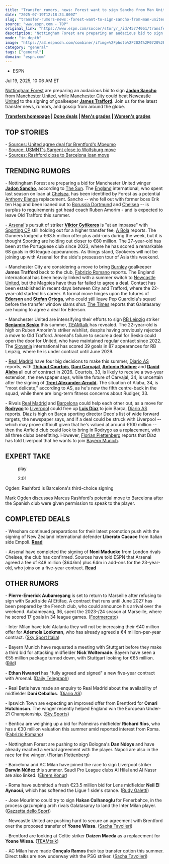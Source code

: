 ```yaml
---
title: "Transfer rumors, news: Forest want to sign Sancho from Man United"
date: "2025-07-19T12:18:24.000Z"
slug: "transfer-rumors-news:-forest-want-to-sign-sancho-from-man-united"
source: "www.espn.com - TOP"
original_link: "https://www.espn.com/soccer/story/_/id/45774061/transfer-rumors-news-nottingham-forest-manchester-united-jadon-sancho"
description: "Nottingham Forest are preparing an audacious bid to sign Jadon Sancho from Manchester United. Transfer Talk has the latest news, gossip and rumors."
mode: "in_depth"
image: "https://a3.espncdn.com/combiner/i?img=%2Fphoto%2F2024%2F0720%2Fr1361037_1296x729_16%2D9.jpg"
category: "general"
tags: ["general"]
domain: "espn.com"
---
```

<div id="readability-page-1" class="page"><div><div><ul><li><p>ESPN</p></li></ul><p><span>Jul 19, 2025, 10:06 AM ET</span></p></div><p><a data-clubhouse-guid="ad9ef79b-ca27-077e-8a6f-335e0d220b27" href="https://www.espn.com/soccer/team?id=393">Nottingham Forest</a> are preparing an audacious bid to sign <strong><a data-player-guid="e83b9621-ce95-52e6-57b2-c2debce072c6" href="http://espn.com/soccer/player/_/id/259836/jadon-sancho">Jadon Sancho</a></strong> from <a data-clubhouse-guid="6ebc2fd0-35d3-733b-5666-b75035a3bce9" href="https://www.espn.com/soccer/team?id=360">Manchester United</a>, while <a data-clubhouse-guid="94fd5d7e-35b1-9d52-c9f2-4a37259bea36" href="https://www.espn.com/soccer/team?id=382">Manchester City</a> could beat <a data-clubhouse-guid="ec6b4352-98d3-424d-6214-778d79b47a01" href="https://www.espn.com/soccer/team?id=361">Newcastle United</a> to the signing of goalkeeper <strong><a data-player-guid="694fc5d8-064a-3109-a82f-0cbf9e3a252e" href="http://espn.com/soccer/player/_/id/307118/james-trafford">James Trafford</a></strong>. Join us for the latest transfer news, rumors, and gossip from around the globe.</p><p><strong><a href="https://www.espn.com/soccer/transfers-news-and-features/" target="_blank">Transfers homepage</a> | <a href="https://www.espn.com/soccer/transfers" target="_blank">Done deals</a> | <a href="https://www.espn.com/soccer/story/_/id/45342881/summer-transfer-window-grading-big-signings-mens-soccer" target="_blank">Men's grades</a> | <a href="https://www.espn.com/soccer/story/_/id/45581462/summer-transfer-window-grading-big-signings-womens-soccer" target="_blank">Women's grades</a></strong></p><h2>TOP STORIES</h2><p>- <a href="https://www.espn.com/soccer/story/_/id/45768381/man-united-transfers-deal-agreed-bryan-mbeumo-sources" target="_blank">Sources: United agree deal for Brentford's Mbeumo</a><br>
- <a href="https://www.espn.com/soccer/story/_/id/45775420/usmnt-josh-sargent-close-wolfsburg-transfer-source" target="_blank">Source: USMNT's Sargent close to Wolfsburg move</a><br>
- <a href="https://www.espn.com/soccer/story/_/id/45775581/man-united-marcus-rashford-close-barcelona-loan-sources" target="_blank">Sources: Rashford close to Barcelona loan move</a></p><h2>TRENDING RUMORS</h2><p>- Nottingham Forest are preparing a bid for Manchester United winger <strong><a data-player-guid="e83b9621-ce95-52e6-57b2-c2debce072c6" href="http://espn.com/soccer/player/_/id/259836/jadon-sancho">Jadon Sancho</a></strong>, according to <a href="https://www.thesun.co.uk/sport/35914243/nottingham-forest-man-utd-jadon-sancho-transfer-anthony-elanga/" target="_blank">The Sun</a>. The <a data-clubhouse-guid="217dee4e-6974-a197-49a2-afda6e1788c9" href="https://www.espn.com/soccer/team?id=448">England</a> international, who spent last season on loan at <a data-clubhouse-guid="c43a00b9-2826-72b3-77a0-62730abc936e" href="https://www.espn.com/soccer/team?id=363">Chelsea</a>, has been identified by Forest as a potential <a data-player-guid="12fd9b14-f1d2-c06c-3683-bca5e3354941" href="http://espn.com/soccer/player/_/id/296622/anthony-elanga">Anthony Elanga</a> replacement. Sancho -- who fell out with former boss Erik ten Hag and been loaned out to <a data-clubhouse-guid="6cdd01c7-3938-6f1d-0c24-c7cf7da68d2b" href="https://www.espn.com/soccer/team?id=124">Borussia Dortmund</a> and <a data-clubhouse-guid="c43a00b9-2826-72b3-77a0-62730abc936e" href="https://www.espn.com/soccer/team?id=363">Chelsea</a> -- is surplus to requirements got head coach Ruben Amorim - and is expected to leave Old Trafford this summer.</p><p>- <a data-clubhouse-guid="feb44e87-58fa-9597-2691-b3c32768ebe4" href="https://www.espn.com/soccer/team?id=359">Arsenal</a>'s pursuit of striker <strong><a data-player-guid="ccc49e36-95e1-7186-22da-1b53b2a35bb5" href="http://espn.com/soccer/player/_/id/258906/viktor-gyokeres">Viktor Gyökeres</a></strong> is "at an impasse" with <a data-clubhouse-guid="83129753-aceb-0dc8-5f91-bab84a85d88e" href="https://www.espn.com/soccer/team?id=2250">Sporting CP</a> still holding out for a higher transfer fee, <a href="https://www.abola.pt/futebol/noticias/continua-o-braco-de-ferro-gyokeres-nao-viaja-para-a-asia-com-o-arsenal-2025071819465391626" target="_blank">A Bola</a> reports. The Gunners lodged a €63.5 million offer plus add-ons during the week, but it is thought Sporting are holding out closer to €80 million. The 27-year-old has been at the Portuguese club since 2023, where he has scored a remarkable 68 goals in 66 league appearances. As things stand, Gyökeres will not be joining up with Arsenal for the side's preseason tour of Asia this weekend.</p><p>- Manchester City are considering a move to bring <a data-clubhouse-guid="0e306f49-0f1d-27a2-4259-0643dce9c676" href="https://www.espn.com/soccer/team?id=379">Burnley</a> goalkeeper <strong>James Trafford</strong> back to the club, <a href="https://x.com/FabrizioRomano/status/1946248644509757645" target="_blank">Fabrizio Romano</a> reports. The England international has been heavily linked with a summer switch to <a data-clubhouse-guid="ec6b4352-98d3-424d-6214-778d79b47a01" href="https://www.espn.com/soccer/team?id=361">Newcastle United</a>, but the Magpies have thus far failed to agree a deal. Contact has been established in recent days between City and Trafford, where the 22-year-old started his career. A formal move hinges upon the futures of <strong><a data-player-guid="54c2fb4f-deb3-e4ff-c8bf-4a75d4d47661" href="https://www.espn.com/soccer/player/_/id/176948/ederson">Ederson</a> </strong>and <strong><a data-player-guid="87009742-a5bf-5c33-2621-6e4fa7966173" href="http://espn.com/soccer/player/_/id/151855/stefan-ortega">Stefan Ortega</a></strong>, who could still leave Pep Guardiola's squad before the transfer window slams shut. <a href="https://www.thetimes.com/sport/football/article/noni-madueke-transfer-arsenal-ederson-galatasaray-man-city-9cxxx8br6" target="_blank">The Times</a> reports that Galatasaray are hoping to agree a deal for Ederson.</p><p>- Manchester United are intensifying their efforts to sign <a data-clubhouse-guid="3f4b2640-8af5-9785-93d5-363cbdb5a2f6" href="https://www.espn.com/soccer/team?id=11420">RB Leipzig</a> striker <strong><a data-player-guid="3fb9e111-d7d7-72be-d04f-4cabdb2d50d7" href="http://espn.com/soccer/player/_/id/289155/benjamin-sesko">Benjamin Sesko</a></strong> this summer, <a href="https://www.teamtalk.com/manchester-united/man-utd-transfer-news-benjamin-sesko-accelerate-rb-leipzig-talks-sources" target="_blank">TEAMtalk</a> has revealed. The 22-year-old is high on Ruben Amorim's striker wishlist, despite having previously rejected a move to Old Trafford. Arsenal's failure to secure a deal for Sesko could open the door for United, who have maintained regular contact since 2022. The <a data-clubhouse-guid="73963d0e-81b2-3d86-2690-9fd996718f15" href="https://www.espn.com/soccer/team?id=472">Slovenia</a> international has scored 39 goals in 87 appearances for RB Leipzig, where he is under contract until June 2029.</p><p>- <a data-clubhouse-guid="66434654-a8ba-a04c-98e5-6bbd0dbbb780" href="https://www.espn.com/soccer/team?id=86">Real Madrid</a> have four big decisions to make this summer, <a href="https://as.com/futbol/primera/cuatro-decisiones-pendientes-n/" target="_blank">Diario AS</a> reports, with <strong><a data-player-guid="13a8a402-8124-7609-c510-11cd93678276" href="http://espn.com/soccer/player/_/id/134283/thibaut-courtois">Thibaut Courtois</a></strong>, <strong><a data-player-guid="bba35cfa-895e-2667-578f-972833af6e8c" href="http://espn.com/soccer/player/_/id/168531/dani-carvajal">Dani Carvajal</a></strong>, <strong><a data-player-guid="d60eca55-042b-d9f3-3a3d-732470d919d5" href="http://espn.com/soccer/player/_/id/169438/antonio-rudiger">Antonio Rüdiger</a> </strong>and <strong><a data-player-guid="34e09f1d-ec2a-5690-9bfb-37583adc1da2" href="http://espn.com/soccer/player/_/id/118444/david-alaba">David Alaba</a> </strong>all out of contract in 2026. Courtois, 33, is likely to receive a two-year extension, the newspaper says, while the future of Carvajal, 34, is uncertain after the signing of <strong><a data-player-guid="1a9f43c4-6ca5-4209-3302-890b1fccaf60" href="http://espn.com/soccer/player/_/id/223532/trent-alexander-arnold">Trent Alexander-Arnold</a></strong>. The situation of Alaba, 34, is "most delicate," according to AS, as he's now the fifth centre-back in the squad, while there are long-term fitness concerns about Rudiger, 33.</p><p>- Rivals <a data-clubhouse-guid="66434654-a8ba-a04c-98e5-6bbd0dbbb780" href="https://www.espn.com/soccer/team?id=86">Real Madrid</a> and <a data-clubhouse-guid="58f7c4a9-c991-4ed4-fe5c-1f833cba75b8" href="https://www.espn.com/soccer/team?id=83">Barcelona</a> could help each other out, as a move for <strong><a data-player-guid="913dce62-de6b-3d64-93cd-0e85fb3713b0" href="http://espn.com/soccer/player/_/id/267804/rodrygo">Rodrygo</a> </strong>to <a data-clubhouse-guid="a47fbcec-c948-cf4c-9e41-3dfa37588c9c" href="https://www.espn.com/soccer/team?id=364">Liverpool</a> could free up <strong><a data-player-guid="9959537e-af42-929e-a829-cc149924d7f4" href="http://espn.com/soccer/player/_/id/257390/luis-diaz">Luis Díaz</a> </strong>to join Barça, <a href="https://as.com/futbol/internacional/pacto-madrid-barca-por-rodrygo-n/" target="_blank">Diario AS</a> reports. Diaz is high on Barça sporting director Deco's list of wide forward targets, the newspaper says, and if a deal could be struck with Liverpool -- which may prove difficult given that he's valued at around €100 million -- then the Anfield club could look to bring in Rodrygo as a replacement, with all three clubs benefitting. However, <a href="https://x.com/Plettigoal/status/1946239690023096413" target="_blank">Florian Plettenberg</a> reports that Díaz has told Liverpool that he wants to join <a data-clubhouse-guid="25b5e432-d3d2-939f-f73b-6e531a6fbd91" href="https://www.espn.com/soccer/team?id=132">Bayern Munich</a>.</p><h2>EXPERT TAKE</h2><div data-behavior="video_scroll"><figure data-video="watch,640,360,45775792" data-cerebro-id="687bb02d37ed595fcc631f71" data-title="Ogden: Rashford is Barcelona's third-choice signing" data-source="espn"><picture><source data-srcset="https://a2.espncdn.com/combiner/i?img=%2Fmedia%2Fmotion%2F2025%2F0719%2Fdm_250719_COM_SOC_Analysis_Ogden_Rashford_is_Barcelonas_third_choice_signing_GLOBAL_20250719%2Fdm_250719_COM_SOC_Analysis_Ogden_Rashford_is_Barcelonas_third_choice_signing_GLOBAL_20250719.jpg&amp;w=640&amp;h=360&amp;cquality=80&amp;format=jpg" media="(min-width: 376px)"><source data-srcset="https://a2.espncdn.com/combiner/i?img=%2Fmedia%2Fmotion%2F2025%2F0719%2Fdm_250719_COM_SOC_Analysis_Ogden_Rashford_is_Barcelonas_third_choice_signing_GLOBAL_20250719%2Fdm_250719_COM_SOC_Analysis_Ogden_Rashford_is_Barcelonas_third_choice_signing_GLOBAL_20250719.jpg&amp;w=335&amp;cquality=80, https://a2.espncdn.com/combiner/i?img=%2Fmedia%2Fmotion%2F2025%2F0719%2Fdm_250719_COM_SOC_Analysis_Ogden_Rashford_is_Barcelonas_third_choice_signing_GLOBAL_20250719%2Fdm_250719_COM_SOC_Analysis_Ogden_Rashford_is_Barcelonas_third_choice_signing_GLOBAL_20250719.jpg&amp;w=670&amp;cquality=40&amp;format=jpg 2x" media="(max-width: 375px)"></picture><span data-id="45775792">play</span><figcaption><p>2:01</p></figcaption></figure><div><p>Ogden: Rashford is Barcelona's third-choice signing</p><p>Mark Ogden discusses Marcus Rashford's potential move to Barcelona after the Spanish club were given permission to speak to the player.</p></div></div><h2>COMPLETED DEALS</h2><p>- Wrexham continued preparations for their latest promotion push with the signing of New Zealand international defender <strong>Liberato Cacace</strong> from Italian side Empoli. <a href="https://www.espn.com/soccer/story/_/id/45770371/wrexham-transfers-new-zealand-liberato-cacace-empoli" target="_blank"><strong>Read</strong></a></p><p>- Arsenal have completed the signing of <strong>Noni Madueke</strong> from London rivals Chelsea, the club has confirmed. Sources have told ESPN that Arsenal agreed a fee of £48 million ($64.6m) plus £4m in add-ons for the 23-year-old, who joins on a five-year contract. <a href="https://www.espn.com/soccer/story/_/id/45714831/arsenal-transfers-noni-madueke-joins-chelsea" target="_blank"><strong>Read</strong></a></p><h2>OTHER RUMORS</h2><p>- <strong>Pierre-Emerick Aubameyang</strong> is set to return to Marseille after refusing to sign with Saudi side Al Ettifaq. A contract that runs until June 2027 has been prepared by the French club, who could announce his arrival over the weekend. Aubameyang, 36, spent the 2023-/24 season at Marseille, where he scored 17 goals in 34 league games. (<a href="https://x.com/Santi_J_FM/status/1946435044089676112" target="_blank">Footmercato</a>)</p><p>- Inter Milan have told Atalanta they will not be increasing their €40 million offer for <strong>Ademola Lookman</strong>, who has already agreed a €4 million-per-year contract. (<a href="https://sport.sky.it/calciomercato/2025/07/18/inter-lookman-pio-esposito-atalanta-calciomercato-news" target="_blank">Sky Sport Italia</a>)</p><p>- Bayern Munich have requested a meeting with Stuttgart before they make a third bid for attacking midfielder <strong>Nick Woltemade</strong>. Bayern have seen a €55 million package turned down, with Stuttgart looking for €65 million. (<a href="https://www.bild.de/sport/fussball/fc-bayern-muenchen-ueberraschender-schritt-im-woltemade-poker-wie-reagiert-stuttgart-687a9f9d3511bc17ac86f189" target="_blank">Bild</a>)</p><p>- <strong>Ethan Nwaneri </strong>has "fully agreed and signed" a new five-year contract with Arsenal. (<a href="https://www.telegraph.co.uk/football/2025/07/18/ethan-nwaneri-new-five-year-deal-arsenal/" target="_blank">Daily Telegraph</a>)</p><p>- Real Betis have made an enquiry to Real Madrid about the availability of midfielder <strong>Dani Ceballos</strong>. (<a href="https://as.com/futbol/primera/ceballos-tensa-la-cuerda-n/" target="_blank">Diario AS</a>)</p><p>- Ipswich Town are expecting an improved offer from Brentford for <strong>Omari Hutchinson</strong>. The winger recently helped England win the European Under-21 Championship. (<a href="https://www.skysports.com/football/live-blog/31771/12476234/transfer-centre-live-football-transfer-news-updates-and-rumours?postid=9899081#liveblog-body" target="_blank">Sky Sports</a>)</p><p>- Benfica are weighing up a bid for Palmeiras midfielder <strong>Richard Ríos</strong>, who has a €30 million valuation this summer amid reported interest from Roma. (<a href="https://x.com/FabrizioRomano/status/1946334062282437095" target="_blank">Fabrizio Romano</a>)</p><p>- Nottingham Forest are pushing to sign Bologna's <strong>Dan Ndoye </strong>and have already reached a verbal agreement with the player. Napoli are also in the race for the winger. (<a href="https://x.com/Plettigoal/status/1946275168151798095" target="_blank">Florian Plettenberg</a>)</p><p>- Barcelona and AC Milan have joined the race to sign Liverpool striker <strong>Darwin Núñez </strong>this summer. Saudi Pro League clubs Al Hilal and Al Nassr are also linked. (<a href="https://x.com/Ekremkonur/status/1946457900345430338" target="_blank">Ekrem Konur</a>)</p><p>- Roma have submitted a fresh €23.5 million bid for Lens midfielder <strong>Neil El Aynaoui</strong>, which has softened the Ligue 1 side's stance. (<a href="https://x.com/RudyGaletti/status/1946323632403169754" target="_blank">Rudy Galetti</a>)</p><p>- Jose Mourinho could try to sign <strong>Hakan Calhanoglu </strong>for Fenerbahce, in the process gazumping arch rivals Galatasaray to land the Inter Milan player. (<a href="https://www.gazzetta.it/Calcio/Calciomercato/Inter/19-07-2025/fenerbahce-su-calhanoglu-l-inter-e-la-richiesta-di-mourinho.shtml?refresh_ce" target="_blank">Gazzetta dello Sport</a>)</p><p>- Newcastle United are pushing hard to secure an agreement with Brentford over the proposed transfer of <strong>Yoane Wissa</strong>. (<a href="https://x.com/sachatavolieri/status/1946358583383441735" target="_blank">Sacha Tavolieri</a>)</p><p>- Brentford are looking at Celtic striker <strong>Daizen Maeda </strong>as a replacement for <strong>Yoane Wissa</strong>. (<a href="https://www.teamtalk.com/brentford/transfer-news-daizen-maeda-celtic-yoane-wissa-replacement-sources" target="_blank">TEAMtalk</a>)</p><p>- AC Milan have made <strong>Gonçalo Ramos </strong>their top transfer option this summer. Direct talks are now underway with the PSG striker. (<a href="https://x.com/sachatavolieri/status/1946348853638144079" target="_blank">Sacha Tavolieri</a>)</p>
</div></div>